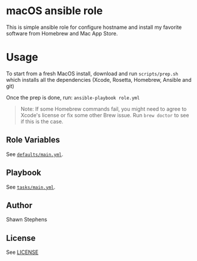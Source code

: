 # macOS ansible role

This is simple ansible role for configure hostname and install my favorite software from Homebrew and Mac App Store.

# Usage
To start from a fresh MacOS install, download and run `scripts/prep.sh` which installs all the dependencies  (Xcode, Rosetta, Homebrew, Ansible and git)

Once the prep is done, run: `ansible-playbook role.yml`

> Note: If some Homebrew commands fail, you might need to agree to Xcode's license or fix some other Brew issue. Run `brew doctor` to see if this is the case.

## Role Variables

See [`defaults/main.yml`](defaults/main.yml).

## Playbook

See [`tasks/main.yml`](tasks/main.yml).

## Author

Shawn Stephens

## License

See [LICENSE](LICENSE)

